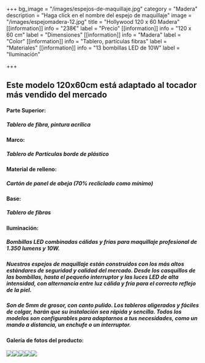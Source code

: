 +++
bg_image = "/images/espejos-de-maquillaje.jpg"
category = "Madera"
description = "Haga click en el nombre del espejo de maquillaje"
image = "/images/espejomadera-12.jpg"
title = "Hollywood 120 x 60 Madera"
[[information]]
info = "238€"
label = "Precio"
[[information]]
info = "120 x 60 cm"
label = "Dimensiones"
[[information]]
info = "Madera"
label = "Color"
[[information]]
info = "Tablero, partículas fibras"
label = "Materiales"
[[information]]
info = "13 bombillas LED de 10W"
label = "Iluminación"

+++
## Este modelo 120x60cm está adaptado al tocador más vendido del mercado

#### **Parte Superior:**

##### Tablero de fibra, pintura acrílica

#### **Marco:**

##### Tablero de Partículas borde de plástico

#### **Material de relleno:**

##### Cartón de panel de abeja (70% recliclado como mínimo)

#### **Base:**

##### Tablero de fibras

#### **Iluminación:**

##### Bombillas LED combinadas cálidas y frías para maquillaje profesional de 1.350 lumens y 10W.

##### Nuestros espejos de maquillaje están construidos con los más altos estándares de seguridad y calidad del mercado. Desde los casquillos de las bombillas, hasta el pequeño interruptor y las luces LED de alta intensidad, con alternancia entre luz cálida y fría para el correcto reflejo de la piel.

##### Son de 5mm de grosor, con canto pulido. Los tableros aligerados y fáciles de colgar, harán que su instalación sea rápida y sencilla. Todos los modelos son configurables para adaptarnos a tus necesidades, como un mando a distancia, un enchufe o un interruptor.

#### Galería de fotos del producto:

![](/images/espejomadera-12.jpg)![](/images/espejomadera-22.jpg)![](/images/espejomadera-32.jpg)![](/images/foto-tocador-marron-con-medidas2.jpg)![](/images/foto-tocador-verde-lateral-con-medidas2.jpg)